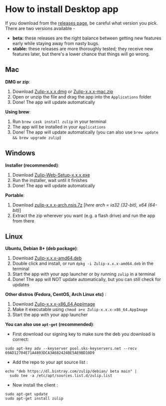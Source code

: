 # How to install Desktop app

[LR]: https://github.com/zulip/zulip-electron/releases/latest

If you download from the [releases page][LR], be careful what version you pick.
There are two versions available -

- **beta:** these releases are the right balance between getting
    new features early while staying away from nasty bugs.
- **stable:** these releases are more thoroughly tested; they receive
    new features later, but there's a lower chance that things will go wrong.

## Mac

**DMG or zip**:

1. Download [Zulip-x.x.x.dmg][LR] or [Zulip-x.x.x-mac.zip][LR]
2. Open or unzip the file and drag the app into the `Applications` folder
3. Done! The app will update automatically

**Using brew**:

1. Run `brew cask install zulip` in your terminal
2. The app will be installed in your `Applications`
3. Done! The app will update automatically (you can also use `brew update && brew upgrade zulip`)

## Windows

**Installer (recommended)**:

1. Download [Zulip-Web-Setup-x.x.x.exe][LR]
2. Run the installer, wait until it finishes
3. Done! The app will update automatically

**Portable**:

1. Download [zulip-x.x.x-arch.nsis.7z][LR]  [*here arch = ia32 (32-bit), x64 (64-bit)*]
2. Extract the zip wherever you want (e.g. a flash drive) and run the app from there

## Linux

**Ubuntu, Debian 8+ (deb package)**:

1. Download [Zulip-x.x.x-amd64.deb][LR]
2. Double click and install, or run `dpkg -i Zulip-x.x.x-amd64.deb` in the terminal
3. Start the app with your app launcher or by running `zulip` in a terminal
4. Done! The app will NOT update automatically, but you can still check for updates

**Other distros (Fedora, CentOS, Arch Linux etc)** :

1. Download [Zulip-x.x.x-x86_64.AppImage][LR]
2. Make it executable using `chmod a+x Zulip-x.x.x-x86_64.AppImage`
3. Start the app with your app launcher

**You can also use `apt-get` (recommended)**:

* First download our signing key to make sure the deb you download is correct:

```
sudo apt-key adv --keyserver pool.sks-keyservers.net --recv 69AD12704E71A4803DCA3A682424BE5AE9BD10D9
```

* Add the repo to your apt source list :
```
echo "deb https://dl.bintray.com/zulip/debian/ beta main" |
  sudo tee -a /etc/apt/sources.list.d/zulip.list
```

* Now install the client :
```
sudo apt-get update
sudo apt-get install zulip
```

